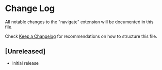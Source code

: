 # Change Log

All notable changes to the "navigate" extension will be documented in this file.

Check [Keep a Changelog](http://keepachangelog.com/) for recommendations on how to structure this file.

## [Unreleased]

- Initial release